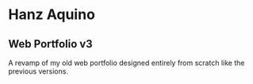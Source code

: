 # Hanz Aquino
## Web Portfolio v3

A revamp of my old web portfolio designed entirely from scratch like the previous versions.